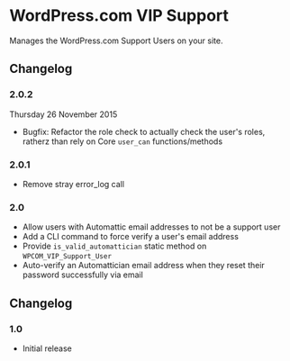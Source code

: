 # WordPress.com VIP Support

Manages the WordPress.com Support Users on your site.

## Changelog

### 2.0.2

Thursday 26 November 2015

* Bugfix: Refactor the role check to actually check the user's roles, ratherz than rely on Core `user_can` functions/methods

### 2.0.1

* Remove stray error_log call

### 2.0

* Allow users with Automattic email addresses to not be a support user
* Add a CLI command to force verify a user's email address
* Provide `is_valid_automattician` static method on `WPCOM_VIP_Support_User`
* Auto-verify an Automattician email address when they reset their password successfully via email

## Changelog

### 1.0

* Initial release
